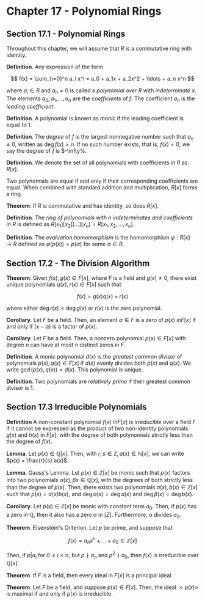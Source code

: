 # Chapter 17 - Polynomial Rings

## Section 17.1 - Polynomial Rings

Throughout this chapter, we will assume that $R$ is a commutative ring with identity.

**Definition**. Any expression of the form

$$
f(x) = \sum_{i=0}^n a_i x^i = a_0 + a_1x + a_2x^2 + \ldots + a_n x^n
$$

where $a_i \in R$ and $a_n \neq 0$ is called a *polynomial over $R$* with *indeterminate* $x$. The elements $a_0, a_1, \ldots, a_n$ are the *coefficients* of $f$. The coefficient $a_n$ is the *leading coefficient*.

**Definition**. A polynomial is known as *monic* if the leading coefficient is equal to $1$.

**Definition**. The *degree* of $f$ is the largest nonnegative number such that $a_n \neq 0$, written as $\deg f(x) = n$. If no such number exists, that is, $f(x) = 0$, we say the degree of $f$ is $-\infty%.

**Definition**. We denote the set of all polynomials with coefficients in $R$ as $R[x]$.

Two polynomials are equal if and only if their corresponding coefficients are equal. When combined with standard addition and multiplication, $R[x]$ forms a ring.

**Theorem**. If $R$ is commutative and has identity, so does $R[x]$.

**Definition**. The *ring of polynomials with $n$ indeterminates and coefficients in $R$* is defined as $R[x_1][x_2][\ldots][x_n] = R[x_1, x_2, \ldots, x_n]$.

**Definition**. The *evaluation homomorphism* is the homomorphism $\varphi: R[x] \rightarrow R$ defined as $\varphi(p(x)) = p(\alpha)$ for some $\alpha \in R$.

## Section 17.2 - The Division Algorithm

**Theorem**. Given $f(x), g(x) \in F[x]$, where $F$ is a field and $g(x) \neq 0$, there exist unique polynomials $q(x), r(x) \in F[x]$ such that

$$
f(x) = g(x)q(x) + r(x)
$$

where either $\deg r(x) < \deg g(x)$ or $r(x)$ is the zero polynomial.

**Corollary**. Let $F$ be a field. Then, an element $\alpha \in F$ is a zero of $p(x) \ in F[x]$ if and only if $(x-\alpha)$ is a factor of $p(x)$.

**Corollary**. Let $F$ be a field. Then, a nonzero polynomial $p(x) \in F[x]$ with degree $n$ can have at most $n$ distinct zeros in $F$.

**Definition**. A monic polynomial $d(x)$ is the *greatest common divisor* of polynomials $p(x), q(x) \in F[x]$ if $d(x)$ evenly divides both $p(x)$ and $q(x)$. We write $\gcd(p(x), q(x)) = d(x)$. This polynomial is unique.

**Definition**. Two polynomials are *relatively prime* if their greatest common divisor is $1$.

## Section 17.3 Irreducible Polynomials

**Definition** A non-constant polynomial $f(x) \ in F[x]$ is *irreducible* over a field $F$ if it cannot be expressed as the product of two non-identity polynomials $g(x)$ and $h(x)$ in $F[x]$, with the degree of both polynomials strictly less than the  degree of $f(x)$.

**Lemma**. Let $p(x) \in \mathbb{Q}[x]$. Then, with $r, s \in \mathbb{Z}, a(x) \in \mathbb{N}[x]$, we can write $p(x) = \frac{r}{s} a(x)$.

**Lemma**. Gauss's Lemma. Let $p(x) \in \mathbb{Z}[x]$ be monic such that $p(x)$ factors into two polynomials $\alpha(x), \beta{x} \in \mathbb{Q}[x]$, with the degrees of both strictly less than the degree of $p(x)$. Then, there exists two polynomials $a(x), b(x) \in \mathbb{Z}[x]$ such that $p(x) = a(x)b(x)$, and $\deg \alpha(x) = \deg a(x)$ and $\deg \beta(x) = \deg b(x)$.

**Corollary**. Let $p(x) \in \mathbb{Z}[x]$ be monic with constant term $a_0$. Then, if $p(x)$ has a zero in $\mathbb{Q}$, then it also has a zero $\alpha$ in $\mathbb[Z]$. Furthermore, $\alpha$ divides $a_0$.

**Theorem**. Eisenstein's Criterion. Let $p$ be prime, and suppose that

$$
f(x) = a_n x^n + \ldots + a_0 \in \mathbb{Z}[x]
$$

Then, if $p | a_i$ for $0 \leq i < n$, but $p \nmid a_n$ and $p^2 \nmid a_0$, then $f(x)$ is irreducible over $\mathbb{Q}[x]$.

**Theorem**. If $F$ is a field, then every ideal in $F[x]$ is a principal ideal.

**Theorem**. Let $F$ be a field, and suppose $p(x) \in F[x]$. Then, the ideal $<p(x)>$ is maximal if and only if $p(x)$ is irreducible.
